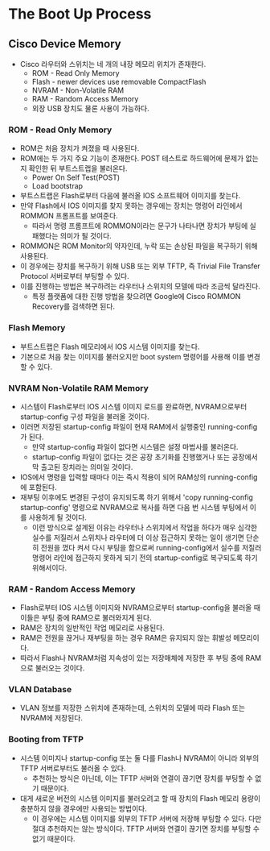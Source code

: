 # The Boot Up Process
## Cisco Device Memory

- Cisco 라우터와 스위치는 네 개의 내장 메모리 위치가 존재한다.
	- ROM - Read Only Memory
	- Flash - newer devices use removable CompactFlash
	- NVRAM - Non-Volatile RAM
	- RAM - Random Access Memory
	- 외장 USB 장치도 물론 사용이 가능하다.
### ROM - Read Only Memory

- ROM은 처음 장치가 켜졌을 때 사용된다.
- ROM에는 두 가지 주요 기능이 존재한다. POST 테스트로 하드웨어에 문제가 없는지 확인한 뒤 부트스트랩을 불러온다.
	- Power On Self Test(POST)
	- Load bootstrap
- 부트스트랩은 Flash로부터 다음에 불러올 IOS 소프트웨어 이미지를 찾는다.
- 만약 Flash에서 IOS 이미지를 찾지 못하는 경우에는 장치는 명령어 라인에서 ROMMON 프롬프트를 보여준다.
	- 따라서 명령 프롬프트에 ROMMON이라는 문구가 나타나면 장치가 부팅에 실패했다는 의미가 될 것이다.
- ROMMON은 ROM Monitor의 약자인데, 누락 또는 손상된 파일을 복구하기 위해 사용된다.
- 이 경우에는 장치를 복구하기 위해 USB 또는 외부 TFTP, 즉 Trivial File Transfer Protocol 서버로부터 부팅할 수 있다.
- 이를 진행하는 방법은 복구하려는 라우터나 스위치의 모델에 따라 조금씩 달라진다.
	- 특정 플랫폼에 대한 진행 방법을 찾으려면 Google에 Cisco ROMMON Recovery를 검색하면 된다.
### Flash Memory

- 부트스트랩은 Flash 메모리에서 IOS 시스템 이미지를 찾는다.
- 기본으로 처음 찾는 이미지를 불러오지만 boot system 명령어를 사용해 이를 변경할 수 있다.
### NVRAM Non-Volatile RAM Memory

- 시스템이 Flash로부터 IOS 시스템 이미지 로드를 완료하면, NVRAM으로부터 startup-config 구성 파일을 불러올 것이다.
- 이러면 저장된 startup-config 파일이 현재 RAM에서 실행중인 running-config가 된다.
	- 만약 startup-config 파일이 없다면 시스템은 설정 마법사를 불러온다.
	- startup-config 파일이 없다는 것은 공장 초기화를 진행했거나 또는 공장에서 막 출고된 장치라는 의미일 것이다.
- IOS에서 명령을 입력할 때마다 이는 즉시 적용이 되어 RAM상의 running-config에 포함된다.
- 재부팅 이후에도 변경된 구성이 유지되도록 하기 위해서 'copy running-config startup-config' 명령으로 NVRAM으로 복사를 하면 다음 번 시스템 부팅에서 이를 사용하게 될 것이다.
	- 이런 방식으로 설계된 이유는 라우터나 스위치에서 작업을 하다가 매우 심각한 실수를 저질러서 스위치나 라우터에 더 이상 접근하지 못하는 일이 생기면 단순히 전원을 껐다 켜서 다시 부팅을 함으로써 running-config에서 실수를 저질러 명령어 라인에 접근하지 못하게 되기 전의 startup-config로 복구되도록 하기 위해서이다.
### RAM - Random Access Memory

- Flash로부터 IOS 시스템 이미지와 NVRAM으로부터 startup-config을 불러올 때 이들은 부팅 중에 RAM으로 불러와지게 된다.
- RAM은 장치의 일반적인 작업 메모리로 사용된다.
- RAM은 전원을 끊거나 재부팅을 하는 경우 RAM은 유지되지 않는 휘발성 메모리이다.
- 따라서 Flash나 NVRAM처럼 지속성이 있는 저장매체에 저장한 후 부팅 중에 RAM으로 불러오는 것이다.
### VLAN Database

- VLAN 정보를 저장한 스위치에 존재하는데, 스위치의 모델에 따라 Flash 또는 NVRAM에 저장된다.
### Booting from TFTP

- 시스템 이미지나 startup-config 또는 둘 다를 Flash나 NVRAM이 아니라 외부의 TFTP 서버로부터도 불러올 수 있다.
	- 추천하는 방식은 아닌데, 이는 TFTP 서버와 연결이 끊기면 장치를 부팅할 수 없기 때문이다.
- 대게 새로운 버전의 시스템 이미지를 불러오려고 할 때 장치의 Flash 메모리 용량이 충분하지 않을 경우에만 사용되는 방법이다.
	- 이 경우에는 시스템 이미지를 외부의 TFTP 서버에 저장해 부팅할 수 있다. 다만 절대 추천하지는 않는 방식이다. TFTP 서버와 연결이 끊기면 장치를 부팅할 수 없기 때문이다.
